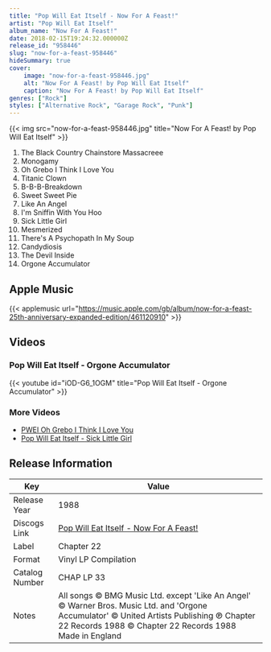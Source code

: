 ```yaml
---
title: "Pop Will Eat Itself - Now For A Feast!"
artist: "Pop Will Eat Itself"
album_name: "Now For A Feast!"
date: 2018-02-15T19:24:32.000000Z
release_id: "958446"
slug: "now-for-a-feast-958446"
hideSummary: true
cover:
    image: "now-for-a-feast-958446.jpg"
    alt: "Now For A Feast! by Pop Will Eat Itself"
    caption: "Now For A Feast! by Pop Will Eat Itself"
genres: ["Rock"]
styles: ["Alternative Rock", "Garage Rock", "Punk"]
---
```


{{< img src="now-for-a-feast-958446.jpg" title="Now For A Feast! by Pop Will Eat Itself" >}}

<!-- section break -->

1. The Black Country Chainstore Massacreee
2. Monogamy
3. Oh Grebo I Think I Love You
4. Titanic Clown
5. B-B-B-Breakdown
6. Sweet Sweet Pie
7. Like An Angel
8. I'm Sniffin With You Hoo
9. Sick Little Girl
10. Mesmerized
11. There's A Psychopath In My Soup
12. Candydiosis
13. The Devil Inside
14. Orgone Accumulator

<!-- section break -->




## Apple Music
{{< applemusic url="https://music.apple.com/gb/album/now-for-a-feast-25th-anniversary-expanded-edition/461120910" >}}





## Videos
### Pop Will Eat Itself - Orgone Accumulator
{{< youtube id="iOD-G6_1OGM" title="Pop Will Eat Itself - Orgone Accumulator" >}}<br>

### More Videos

- [PWEI Oh Grebo I Think I Love You](https://www.youtube.com/watch?v=VLOCQpsmutk)
- [Pop Will Eat Itself - Sick Little Girl](https://www.youtube.com/watch?v=aqj67I5-dFg)


## Release Information
|  Key           | Value                                                |
| ---------------| ---------------------------------------------------- |
| Release Year   | 1988                                   |
| Discogs Link   | [Pop Will Eat Itself - Now For A Feast!](https://www.discogs.com/release/958446-Pop-Will-Eat-Itself-Now-For-A-Feast) |
| Label          | Chapter 22 |
| Format         | Vinyl LP Compilation |
| Catalog Number | CHAP LP 33 |
| Notes | All songs © BMG Music Ltd. except 'Like An Angel' © Warner Bros. Music Ltd. and 'Orgone Accumulator' © United Artists Publishing ℗ Chapter 22 Records 1988 © Chapter 22 Records 1988 Made in England |